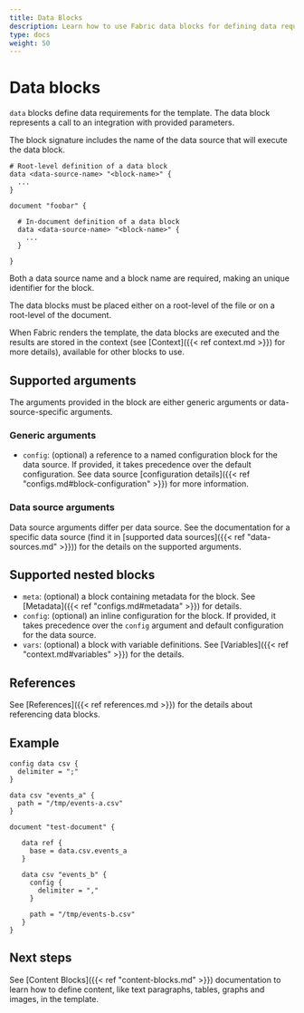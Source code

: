 ```yaml
---
title: Data Blocks
description: Learn how to use Fabric data blocks for defining data requirements for the templates.
type: docs
weight: 50
---
```

# Data blocks

`data` blocks define data requirements for the template. The data block represents a call to an
integration with provided parameters.

The block signature includes the name of the data source that will execute the data block.

```hcl
# Root-level definition of a data block
data <data-source-name> "<block-name>" {
  ...
}

document "foobar" {

  # In-document definition of a data block
  data <data-source-name> "<block-name>" {
    ...
  }

}
```

Both a data source name and a block name are required, making an unique identifier for the block.

The data blocks must be placed either on a root-level of the file or on a root-level of the
document.

When Fabric renders the template, the data blocks are executed and the results are stored in the
context (see [Context]({{< ref context.md >}}) for more details), available for other blocks to use.

## Supported arguments

The arguments provided in the block are either generic arguments or data-source-specific arguments.

### Generic arguments

- `config`: (optional) a reference to a named configuration block for the data source. If provided,
  it takes precedence over the default configuration. See data source [configuration details]({{<
  ref "configs.md#block-configuration" >}}) for more information.

### Data source arguments

Data source arguments differ per data source. See the documentation for a specific data source (find
it in [supported data sources]({{< ref "data-sources.md" >}})) for the details on the supported
arguments.

## Supported nested blocks

- `meta`: (optional) a block containing metadata for the block. See [Metadata]({{< ref "configs.md#metadata" >}}) for details.
- `config`: (optional) an inline configuration for the block. If provided, it takes precedence over
  the `config` argument and default configuration for the data source.
- `vars`: (optional) a block with variable definitions. See [Variables]({{< ref
  "context.md#variables" >}}) for the details.

## References

See [References]({{< ref references.md >}}) for the details about referencing data blocks.

## Example

```hcl
config data csv {
  delimiter = ";"
}

data csv "events_a" {
  path = "/tmp/events-a.csv"
}

document "test-document" {

   data ref {
     base = data.csv.events_a
   }

   data csv "events_b" {
     config {
       delimiter = ","
     }

     path = "/tmp/events-b.csv"
   }
}
```

## Next steps

See [Content Blocks]({{< ref "content-blocks.md" >}}) documentation to learn how to define content, like text paragraphs, tables, graphs and images, in the template.
